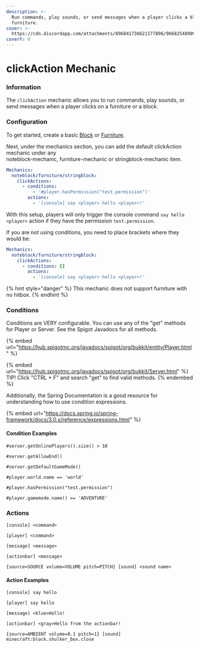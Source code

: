```yaml
---
description: >-
  Run commands, play sounds, or send messages when a player clicks a block or
  furniture.
cover: >-
  https://cdn.discordapp.com/attachments/896841738621177896/966825489098489856/unknown.png
coverY: 0
---
```


# clickAction Mechanic

### Information

The `clickAction` mechanic allows you to run commands, play sounds, or send messages when a player clicks on a furniture or a block.

### Configuration

To get started, create a basic [Block](../noteblock-mechanic/) or [Furniture](../furniture-mechanic/).

Next, under the mechanics section, you can add the default clickAction mechanic under any\
noteblock-mechanic, furniture-mechanic or stringblock-mechanic item.

```yaml
Mechanics:      
  noteblock/furniture/stringblock:
    clickActions:
      - conditions:
          - '#player.hasPermission("test.permission")'
        actions:
          - '[console] say <player> hello <player>!'
```

With this setup, players will only trigger the console command `say hello <player>` action if they have the permission `test.permission`.

If you are not using conditions, you need to place brackets where they would be:

```yaml
Mechanics:
  noteblock/furniture/stringblock:
    clickActions:
      - conditions: []
        actions:
          - '[console] say <player> hello <player>!'
```

{% hint style="danger" %}
This mechanic does not support furniture with no hitbox.
{% endhint %}


### Conditions

Conditions are VERY configurable. You can use any of the "get" methods for Player or Server. See the Spigot Javadocs for all methods.

{% embed url="https://hub.spigotmc.org/javadocs/spigot/org/bukkit/entity/Player.html" %}

{% embed url="https://hub.spigotmc.org/javadocs/spigot/org/bukkit/Server.html" %}
TIP! Click "CTRL + F" and search "get" to find valid methods.
{% endembed %}

Additionally, the Spring Documentation is a good resource for understanding how to use condition expressions.

{% embed url="https://docs.spring.io/spring-framework/docs/3.0.x/reference/expressions.html" %}

#### Condition Examples

`#server.getOnlinePlayers().size() > 10`

`#server.getAllowEnd()`

`#server.getDefaultGameMode()`

`#player.world.name == 'world'`

`#player.hasPermission("test.permission")`

`#player.gamemode.name() == 'ADVENTURE'`

### Actions

`[console] <command>`

`[player] <command>`

`[message] <message>`

`[actionbar] <message>`

`{source=SOURCE volume=VOLUME pitch=PITCH} [sound] <sound name>`

#### Action Examples

`[console] say hello`

`[player] say hello`

`[message] <blue>Hello!`

`[actionbar] <gray>Hello from the actionbar!`

`{source=AMBIENT volume=0.1 pitch=1} [sound] minecraft:block.shulker_box.close`



